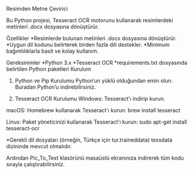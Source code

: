 Resimden Metne Çevirici

Bu Python projesi, Tesseract OCR motorunu kullanarak resimlerdeki metinleri .docx dosyasına dönüştürür.

Özellikler
*Resimlerde bulunan metinleri .docx dosyasına dönüştürür.
*Uygun dil kodunu belirterek birden fazla dili destekler.
*Minimum bağımlılıklarla basit ve kolay kullanım.

Gereksinimler
*Python 3.x
*Tesseract OCR
*requirements.txt dosyasında belirtilen Python paketleri
Kurulum

1. Python ve Pip Kurulumu
Python’un yüklü olduğundan emin olun. Buradan Python’u indirebilirsiniz.

2. Tesseract OCR Kurulumu
Windows: Tesseract'ı indirip kurun.

macOS: Homebrew kullanarak Tesseract'ı kurun:
brew install tesseract

Linux: Paket yöneticinizi kullanarak Tesseract'ı kurun:
sudo apt-get install tesseract-ocr

*Gerekli dil dosyaları (örneğin, Türkçe için tur.traineddata) tessdata dizininde mevcut olmalıdır.

Ardından Pic_To_Text klasörünü masaüstü ekranınıza indirerek tüm kodu sırayla çalıştırabilirsiniz.
